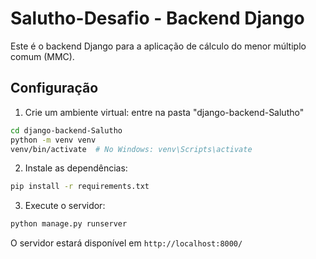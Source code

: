 # Salutho-Desafio - Backend Django

Este é o backend Django para a aplicação de cálculo do menor múltiplo comum (MMC).

## Configuração

1. Crie um ambiente virtual:
entre na pasta "django-backend-Salutho"
```bash
cd django-backend-Salutho
python -m venv venv
venv/bin/activate  # No Windows: venv\Scripts\activate
```

2. Instale as dependências:
```bash
pip install -r requirements.txt
```

3. Execute o servidor:
```bash
python manage.py runserver
```

O servidor estará disponível em `http://localhost:8000/`
